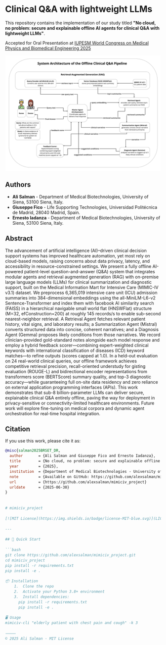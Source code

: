 Clinical Q&A with lightweight LLMs
===========================================================

This repository contains the implementation of our study titled **"No cloud, no problem: secure and explainable offline AI agents for clinical Q\&A with lightweight LLMs"**.

Accepted for Oral Presentation at [IUPESM World Congress on Medical Physics and Biomedical Engineering 2025](https://wc2025.org/)

![Abstract](MIMIC-IV.jpg)

## Authors

- **Ali Salman** - Department of Medical Biotechnologies, University of Siena, 53100 Siena, Italy.
- **Giuseppe Fico** - Life Supporting Technologies, Universidad Politécnica de Madrid, 28040 Madrid, Spain.
- **Ernesto Iadanza** - Department of Medical Biotechnologies, University of Siena, 53100 Siena, Italy.

## Abstract

The advancement of artificial intelligence (AI)–driven clinical decision support systems has improved healthcare automation, yet most rely on cloud-based models, raising concerns about data privacy, latency, and accessibility in resource-constrained settings. We present a fully offline AI-powered patient-level question-and-answer (Q&A) system that integrates modular agents and retrieval augmented generation (RAG) with on-premise large language models (LLMs) for clinical summarization and diagnostic support, built on the Medical Information Mart for Intensive Care (MIMIC-IV v3.1) dataset. We preprocess 6,365,019 intensive care unit (ICU) admission summaries into 384-dimensional embeddings using the all-MiniLM-L6-v2 Sentence-Transformer and index them with facebook AI similarity search (FAISS) in a hierarchical navigable small world flat (HNSWFlat) structure (M=32, efConstruction=200) at roughly 145 records/s to enable sub-second nearest-neighbor retrieval. A Retrieval Agent fetches relevant patient history, vital signs, and laboratory results; a Summarization Agent (Mistral) converts structured data into concise, coherent narratives; and a Diagnosis Agent (Gemma) proposes likely conditions from those narratives. We record clinician-provided gold-standard notes alongside each model response and employ a hybrid feedback scorer—combining expert-weighted clinical keywords with international classification of diseases (ICD) keyword matches—to refine outputs (scores capped at 1.0). In a held-out evaluation on 24 real-world clinical queries, our offline framework achieves competitive retrieval precision, recall-oriented understudy for gisting evaluation (ROUGE-L) and bidirectional encoder representations from transformers score (BERTScore) summary quality, and top-3 diagnostic accuracy—while guaranteeing full on-site data residency and zero reliance on external application programming interfaces (APIs). This work demonstrates that sub-8 billion-parameter LLMs can deliver secure, explainable clinical Q\&A entirely offline, paving the way for deployment in privacy-sensitive or connectivity-limited healthcare environments. Future work will explore fine-tuning on medical corpora and dynamic agent orchestration for real-time hospital integration.

## Citation

If you use this work, please cite it as:

```bibtex
@misc{salman2025BRSET_DR,
  author       = {Ali Salman and Giuseppe Fico and Ernesto Iadanza},
  title        = {No cloud, no problem: secure and explainable offline AI agents for clinical Q\&A with lightweight LLMs},
  year         = {2025},
  institution  = {Department of Medical Biotechnologies - University of Siena, Siena, Italy},
  note         = {Available on GitHub: https://github.com/alexsalman/mimiciv_project},
  url          = {https://github.com/alexsalman/mimiciv_project}
  urldate      = {2025-06-30}
}


# mimiciv_project

[![MIT License](https://img.shields.io/badge/license-MIT-blue.svg)](LICENSE)

---

## 🚀 Quick Start

```bash
git clone https://github.com/alexsalman/mimiciv_project.git
cd mimiciv_project
pip install -r requirements.txt
pip install -e .

📦 Installation
	1.	Clone the repo
	2.	Activate your Python 3.8+ environment
	3.	Install dependencies:
      pip install -r requirements.txt
      pip install -e .

🖥️ Usage
mimiciv-cli "elderly patient with chest pain and cough" -k 3

⸻
© 2025 Ali Salman · MIT License
